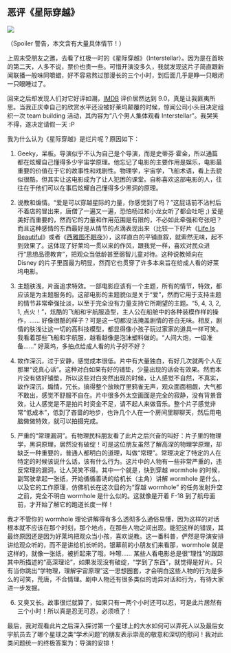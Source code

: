 　　 

## 恶评《星际穿越》

![](http://www.yinwang.org/images/interstellar.png)

（Spoiler 警告，本文含有大量具体情节！）

上周末受朋友之邀，去看了红极一时的《星际穿越》（Interstellar）。因为是在首映的第二天，人多不说，票价也贵一些。可惜开演没多久，我就发现这片子简直跟新闻联播一般味同嚼蜡，好不容易熬过那漫长的三个小时，到后面几乎是睁一只眼闭一只眼睡过了。

回来之后却发现人们对它好评如潮，[IMDB](http://www.imdb.com/title/tt0816692) 评价居然达到 9.0，真是让我匪夷所思。当我正庆幸自己的欣赏水平还没被好莱坞颠覆的时候，惊闻公司小头目决定组织一次 team building 活动，其内容为“八个男人集体观看 Interstellar”。我哭笑不得，遂决定请假一天 :P

我为什么认为《星际穿越》是烂片呢？原因如下：

  1. Geeky，呆板。导演似乎不认为自己是个导演，而是史蒂芬·霍金，所以通篇都在炫耀自己懂得多少宇宙学原理。他忘记了电影的主要作用是娱乐，电影最重要的价值在于它的故事性和戏剧性。物理学，宇宙学，飞船术语，看上去貌似很酷，但其实让这电影成为了让人犯困的课堂。自称喜欢这部电影的人，往往在于他们可以在事后炫耀自己懂得多少黑洞的原理。

  2. 说教和煽情。“爱是可以穿越星际的力量，你感觉到了吗？”这屁话前不沾村后不着店的冒出来，唐僧了一遍又一遍，恐怕杨过和小龙女听了都会吐吧 ;) 爱是美好而重要的，然而它的力量和作用范围是有限的，不必如此牵强和夸张吧？而且这种感情的东西最好是从情节的点滴表现出来（比较一下好片《[Life Is Beautiful](http://www.imdb.com/title/tt0118799)》或者《[西雅图不眠夜](http://www.imdb.com/title/tt0108160)》），这样直白的平铺直叙，就索然无味，起不到效果了。这体现了好莱坞一贯以来的作风，跟我党一样，喜欢对民众进行“思想品德教育”，把观众当低龄甚至弱智儿童对待。这种说教倾向在 Disney 的片子里面最为明显，然而它也贯穿了许多本来旨在给成人看的好莱坞电影。

  3. 主题肤浅，片面追求特效。一部电影应该有一个主题，所有的情节，特效，都应该是为主题服务的。这部电影的主题貌似是关于“爱”，然而它用于支持主题的情节非常牵强扯淡，以至于完全没有力量支持它所期望的主题。“5, 4, 3, 2, 1, 点火！”，炫酷的飞船和宇航服造型，主人公在船舱中的各种装模作样的操作，…… 好像很酷的样子？可是这一切都没法掩盖剧情的苍白无味。相反，剧情的肤浅让这一切的高科技模型，都显得像小孩子玩过家家的道具一样可笑。我看着那些飞船和宇航服，越看越像是泡沫塑料做的。“人间大炮，一级准备……” 好莱坞，多拍点给成人看的片子好不好？

  4. 故作深沉，过于安静，感觉成本很低。片中有大量独白，有好几次就两个人在那里“说真心话”。这种对白如果有好的铺垫，少量出现的话会有效果。然而本片没有做好铺垫，所以这些对白突然出现的时候，让人感觉不自然，不真实，故作深沉，煽情，冗长。搞得整个放映厅里鸦雀无声，观众面面相觑，大气都不敢出，感觉不舒服不自在。片中很多外太空画面是完全的寂静，没有背景音效，让人感觉是不是拍片时资金不足，请不起人来做音乐。整个片子感觉非常“低成本”，低到了吝啬的地步，也许几个人在一个房间里聊聊天，然后用电脑做做特效，就可以拍摄完成。

  5. 严重的“常理漏洞”。有物理民科朋友看了此片之后兴奋的叫好：片子里的物理学，黑洞原理，居然没有破绽！可是这位朋友虽然了解高深的物理学原理，却缺乏一种重要的，普通人都明白的道理，叫做“常理”。常理决定了特定的人在特定的时候该说什么话，该有什么行为。这片中的人物有一些非常严重的，违反常理的漏洞，让人哭笑不得。其中一个就是，快到穿越 wormhole 的时候，副驾驶拿起一张纸，开始循循善诱的给机长（主角）讲解 wormhole 是什么，以及它的工作原理，仿佛机长在这次目的为“穿越 wormhole” 的任务发射升空之前，完全不明白 wormhole 是什么似的。这就像是开着 F-18 到了航母面前，才开始了解它的跑道长度一样！

我才不管你的 wormhole 理论讲解得有多么透彻多么通俗易懂，因为这样的对话根本就不应该在那个时刻，那个地点，在那些人物之间出现。能犯这样的错误，其最终原因还是因为好莱坞把观众当小孩，喜欢说教。这一番科普，俨然是导演安排讲给观众听的，而不是讲给机长听的。银幕前的小朋友们来看那，wormhole 就是这样的，就像一张纸，被折起来了哦，咔嚓…… 某些人看电影总是很“理性”的跟踪其中所描述的“高深理论”，如果发现没有破绽，“学到了东西”，就觉得是好片。只有当你跳出“学物理，理解宇宙原理”这一思想圈套，才会明白这些人物的行为是多么的可笑，荒唐，不合情理。剧中人物还有很多类似的诡异对话和行为，有待大家进一步发掘。

  6. 又臭又长。故事很烂就算了，如果只有一两个小时还可以忍，可是此片居然有三个小时！所以真是忍无可忍，必须喷了！

最后，我对观看此片之后深入探讨第一个星球上的大水如何可以弄死人以及最后女宇航员去了哪个星球之类“学术问题”的朋友表示崇高的敬意和深切的慰问！我对此类问题统一的终极答案为：导演的安排！
